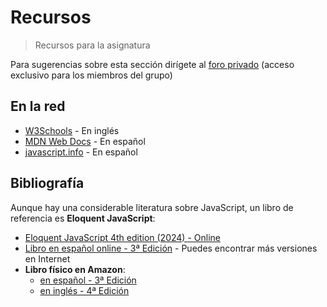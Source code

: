 # Recursos

> Recursos para la asignatura

Para sugerencias sobre esta sección dirígete al [foro privado](https://github.com/orgs/2DAWIE/discussions) (acceso exclusivo para los miembros del grupo)

## En la red

- [W3Schools](https://www.w3schools.com/js/) - En inglés
- [MDN Web Docs](https://developer.mozilla.org/es/docs/Web/JavaScript) - En español
- [javascript.info](https://es.javascript.info/) - En español

## Bibliografía

Aunque hay una considerable literatura sobre JavaScript, un libro de referencia es **Eloquent JavaScript**:

- [Eloquent JavaScript 4th edition (2024) - Online](https://eloquentjavascript.net/)
- [Libro en español online - 3ª Edición](https://eloquentjs-es.thedojo.mx/) - Puedes encontrar más versiones en Internet
- **Libro físico en Amazon**:
    - [en español - 3ª Edición ](https://www.amazon.es/JavaScript-elocuente-introducci%C3%B3n-moderna-programaci%C3%B3n/dp/8441549036)
    - [en inglés - 4ª Edición](https://www.amazon.es/Eloquent-JavaScript-4th-Introduction-Programming/dp/1718504101)